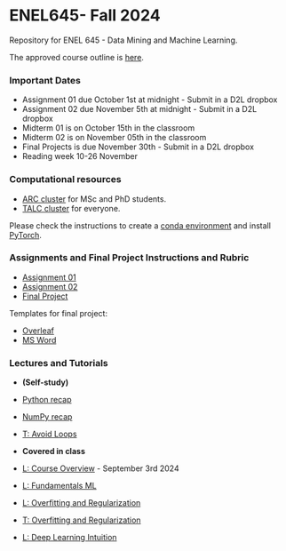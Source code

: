 # ENEL645- Fall 2024
Repository for ENEL 645 - Data Mining and Machine Learning.

The approved course outline is [here](./Slides/ENEL645-Fall2024-course-outline.pdf).

### Important Dates
- Assignment 01 due October 1st at midnight - Submit in a D2L dropbox
- Assignment 02 due November 5th at midnight - Submit in a D2L dropbox
- Midterm 01 is on October 15th in the classroom
- Midterm 02 is on November 05th in the classroom
- Final Projects is due November 30th - Submit in a D2L dropbox
- Reading week 10-26 November 

### Computational resources
- [ARC cluster](https://rcs.ucalgary.ca/ARC_Cluster_Guide) for MSc and PhD students.
- [TALC cluster](https://rcs.ucalgary.ca/index.php/TALC_Cluster#Time_limits) for everyone.

Please check the instructions to create a [conda environment](https://rcs.ucalgary.ca/Conda_on_ARC#Installing_Conda) and install [PyTorch](https://rcs.ucalgary.ca/PyTorch_on_ARC).

### Assignments and Final Project Instructions and Rubric
- [Assignment 01](./Rubrics/Garbage-classification-proposal-assignment.pdf)
- [Assignment 02](./Rubrics/Garbage-classification-programming.pdf)
- [Final  Project](./Rubrics/Final-project-description-rubric-ENEL645.pdf) 

Templates for final project:
- [Overleaf](https://www.overleaf.com/2787846576rwxjwjnhywpf)
- [MS Word](./Slides/final-project-template.docx)

### Lectures and Tutorials 

- **(Self-study)**    
- [Python recap](./JNotebooks/tutorial01-python.ipynb)
- [NumPy recap](./JNotebooks/tutorial02-numpy.ipynb)
- [T: Avoid Loops](./JNotebooks/tutorial02_1_python_sumpy_programming_style.ipynb)

- **Covered in class**    
- [L: Course Overview](./Slides/lecture01_course_overview(ENEL645).pdf) - September 3rd 2024
- [L: Fundamentals ML](./Slides/lecture02_fundamentals_ml.pdf)
- [L: Overfitting and Regularization](./Slides/lecture03_overfitting_regularization.pdf)
- [T: Overfitting and Regularization](./JNotebooks/tutorial03-overfitting_regularization.ipynb)
- [L: Deep Learning Intuition](./Slides/lecture04_deep_learning_intuition.pdf)
  